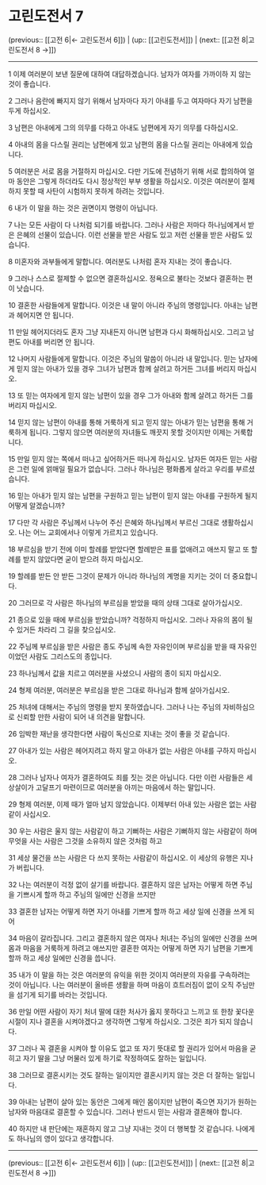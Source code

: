 # 고린도전서 7

(previous:: [[고전 6|← 고린도전서 6]]) | (up:: [[고린도전서]]) | (next:: [[고전 8|고린도전서 8 →]])

***




1 
이제 여러분이 보낸 질문에 대하여 대답하겠습니다. 남자가 여자를 가까이하 지 않는 것이 좋습니다. 



2 
그러나 음란에 빠지지 않기 위해서 남자마다 자기 아내를 두고 여자마다 자기 남편을 두게 하십시오. 



3 
남편은 아내에게 그의 의무를 다하고 아내도 남편에게 자기 의무를 다하십시오. 



4 
아내의 몸을 다스릴 권리는 남편에게 있고 남편의 몸을 다스릴 권리는 아내에게 있습니다. 



5 
여러분은 서로 몸을 거절하지 마십시오. 다만 기도에 전념하기 위해 서로 합의하여 얼마 동안은 그렇게 하더라도 다시 정상적인 부부 생활을 하십시오. 이것은 여러분이 절제하지 못할 때 사탄이 시험하지 못하게 하려는 것입니다. 



6 
내가 이 말을 하는 것은 권면이지 명령이 아닙니다. 



7 
나는 모든 사람이 다 나처럼 되기를 바랍니다. 그러나 사람은 저마다 하나님에게서 받은 은혜의 선물이 있습니다. 이런 선물을 받은 사람도 있고 저런 선물을 받은 사람도 있습니다. 



8 
미혼자와 과부들에게 말합니다. 여러분도 나처럼 혼자 지내는 것이 좋습니다. 



9 
그러나 스스로 절제할 수 없으면 결혼하십시오. 정욕으로 불타는 것보다 결혼하는 편이 낫습니다. 



10 
결혼한 사람들에게 말합니다. 이것은 내 말이 아니라 주님의 명령입니다. 아내는 남편과 헤어지면 안 됩니다. 



11 
만일 헤어지더라도 혼자 그냥 지내든지 아니면 남편과 다시 화해하십시오. 그리고 남편도 아내를 버리면 안 됩니다. 



12 
나머지 사람들에게 말합니다. 이것은 주님의 말씀이 아니라 내 말입니다. 믿는 남자에게 믿지 않는 아내가 있을 경우 그녀가 남편과 함께 살려고 하거든 그녀를 버리지 마십시오. 



13 
또 믿는 여자에게 믿지 않는 남편이 있을 경우 그가 아내와 함께 살려고 하거든 그를 버리지 마십시오. 



14 
믿지 않는 남편이 아내를 통해 거룩하게 되고 믿지 않는 아내가 믿는 남편을 통해 거룩하게 됩니다. 그렇지 않으면 여러분의 자녀들도 깨끗지 못할 것이지만 이제는 거룩합니다. 



15 
만일 믿지 않는 쪽에서 떠나고 싶어하거든 떠나게 하십시오. 남자든 여자든 믿는 사람은 그런 일에 얽매일 필요가 없습니다. 그러나 하나님은 평화롭게 살라고 우리를 부르셨습니다. 



16 
믿는 아내가 믿지 않는 남편을 구원하고 믿는 남편이 믿지 않는 아내를 구원하게 될지 어떻게 알겠습니까? 



17 
다만 각 사람은 주님께서 나누어 주신 은혜와 하나님께서 부르신 그대로 생활하십시오. 나는 어느 교회에서나 이렇게 가르치고 있습니다. 



18 
부르심을 받기 전에 이미 할례를 받았다면 할례받은 표를 없애려고 애쓰지 말고 또 할례를 받지 않았다면 굳이 받으려 하지 마십시오. 



19 
할례를 받든 안 받든 그것이 문제가 아니라 하나님의 계명을 지키는 것이 더 중요합니다. 



20 
그러므로 각 사람은 하나님의 부르심을 받았을 때의 상태 그대로 살아가십시오. 



21 
종으로 있을 때에 부르심을 받았습니까? 걱정하지 마십시오. 그러나 자유의 몸이 될 수 있거든 차라리 그 길을 찾으십시오. 



22 
주님께 부르심을 받은 사람은 종도 주님께 속한 자유인이며 부르심을 받을 때 자유인이었던 사람도 그리스도의 종입니다. 



23 
하나님께서 값을 치르고 여러분을 사셨으니 사람의 종이 되지 마십시오. 



24 
형제 여러분, 여러분은 부르심을 받은 그대로 하나님과 함께 살아가십시오. 



25 
처녀에 대해서는 주님의 명령을 받지 못하였습니다. 그러나 나는 주님의 자비하심으로 신뢰할 만한 사람이 되어 내 의견을 말합니다. 



26 
임박한 재난을 생각한다면 사람이 독신으로 지내는 것이 좋을 것 같습니다. 



27 
아내가 있는 사람은 헤어지려고 하지 말고 아내가 없는 사람은 아내를 구하지 마십시오. 



28 
그러나 남자나 여자가 결혼하여도 죄를 짓는 것은 아닙니다. 다만 이런 사람들은 세상살이가 고달프기 마련이므로 여러분을 아끼는 마음에서 하는 말입니다. 



29 
형제 여러분, 이제 때가 얼마 남지 않았습니다. 이제부터 아내 있는 사람은 없는 사람같이 사십시오. 



30 
우는 사람은 울지 않는 사람같이 하고 기뻐하는 사람은 기뻐하지 않는 사람같이 하며 무엇을 사는 사람은 그것을 소유하지 않은 것처럼 하고 



31 
세상 물건을 쓰는 사람은 다 쓰지 못하는 사람같이 하십시오. 이 세상의 유행은 지나가 버립니다. 



32 
나는 여러분이 걱정 없이 살기를 바랍니다. 결혼하지 않은 남자는 어떻게 하면 주님을 기쁘시게 할까 하고 주님의 일에만 신경을 쓰지만 



33 
결혼한 남자는 어떻게 하면 자기 아내를 기쁘게 할까 하고 세상 일에 신경을 쓰게 되어 



34 
마음이 갈라집니다. 그리고 결혼하지 않은 여자나 처녀는 주님의 일에만 신경을 쓰며 몸과 마음을 거룩하게 하려고 애쓰지만 결혼한 여자는 어떻게 하면 자기 남편을 기쁘게 할까 하고 세상 일에만 신경을 씁니다. 



35 
내가 이 말을 하는 것은 여러분의 유익을 위한 것이지 여러분의 자유를 구속하려는 것이 아닙니다. 나는 여러분이 올바른 생활을 하며 마음이 흐트러짐이 없이 오직 주님만을 섬기게 되기를 바라는 것입니다. 



36 
만일 어떤 사람이 자기 처녀 딸에 대한 처사가 옳지 못하다고 느끼고 또 한창 꽃다운 시절이 지나 결혼을 시켜야겠다고 생각하면 그렇게 하십시오. 그것은 죄가 되지 않습니다. 



37 
그러나 꼭 결혼을 시켜야 할 이유도 없고 또 자기 뜻대로 할 권리가 있어서 마음을 굳히고 자기 딸을 그냥 머물러 있게 하기로 작정하여도 잘하는 일입니다. 



38 
그러므로 결혼시키는 것도 잘하는 일이지만 결혼시키지 않는 것은 더 잘하는 일입니다. 



39 
아내는 남편이 살아 있는 동안은 그에게 매인 몸이지만 남편이 죽으면 자기가 원하는 남자와 마음대로 결혼할 수 있습니다. 그러나 반드시 믿는 사람과 결혼해야 합니다. 



40 
하지만 내 판단에는 재혼하지 않고 그냥 지내는 것이 더 행복할 것 같습니다. 나에게도 하나님의 영이 있다고 생각합니다.

***

(previous:: [[고전 6|← 고린도전서 6]]) | (up:: [[고린도전서]]) | (next:: [[고전 8|고린도전서 8 →]])
